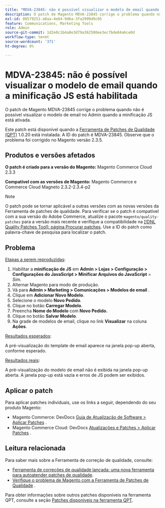 ```yaml
---
title: "MDVA-23845: não é possível visualizar o modelo de email quando a minificação JS está habilitada"
description: O patch de Magento MDVA-23845 corrige o problema quando não é possível visualizar o modelo de email no Admin quando a minificação JS está ativada.
exl-id: 08579251-a0aa-4e84-9d6a-3fa2999d9c05
feature: Communications, Marketing Tools
role: Admin
source-git-commit: 1d2e0c1b4a8e3d79a362500ee3ec7bde84a6ce0d
workflow-type: tm+mt
source-wordcount: '371'
ht-degree: 0%

---
```


# MDVA-23845: não é possível visualizar o modelo de email quando a minificação JS está habilitada

O patch de Magento MDVA-23845 corrige o problema quando não é possível visualizar o modelo de email no Admin quando a minificação JS está ativada.

Este patch está disponível quando a [Ferramenta de Patches de Qualidade (QPT)](/help/announcements/adobe-commerce-announcements/magento-quality-patches-released-new-tool-to-self-serve-quality-patches.md) 1.0.20 está instalada. A ID do patch é MDVA-23845. Observe que o problema foi corrigido no Magento versão 2.3.5.

## Produtos e versões afetados

**O patch é criado para a versão do Magento:** Magento Commerce Cloud 2.3.3

**Compatível com as versões de Magento:** Magento Commerce e Commerce Cloud Magneto 2.3.2-2.3.4-p2

>[!NOTE]
>
>O patch pode se tornar aplicável a outras versões com as novas versões da Ferramenta de patches de qualidade. Para verificar se o patch é compatível com a sua versão do Adobe Commerce, atualize o pacote `magento/quality-patches` para a versão mais recente e verifique a compatibilidade na [[!DNL Quality Patches Tool]: página Procurar patches](https://devdocs.magento.com/quality-patches/tool.html#patch-grid). Use a ID do patch como palavra-chave de pesquisa para localizar o patch.

## Problema

<u>Etapas a serem reproduzidas</u>:

1. Habilitar a **minificação de JS** em **Admin > Lojas > Configuração > Configurações do JavaScript > Minificar Arquivos do JavaScript** = *Sim*.
1. Alternar Magento para modo de produção.
1. Vá para **Admin > Marketing > Comunicações > Modelos de email** .
1. Clique em **Adicionar Novo Modelo**.
1. Selecione o modelo **Novo Pedido**.
1. Clique no botão **Carregar Modelo**.
1. Preencha **Nome do Modelo** com **Novo Pedido.**
1. Clique no botão **Salvar Modelo**.
1. Na grade de modelos de email, clique no link **Visualizar** na coluna **Ações**.

<u>Resultados esperados</u>:

A pré-visualização do template de email aparece na janela pop-up aberta, conforme esperado.

<u>Resultados reais</u>:

A pré-visualização do modelo de email não é exibida na janela pop-up aberta. A janela pop-up está vazia e erros de JS podem ser exibidos.

## Aplicar o patch

Para aplicar patches individuais, use os links a seguir, dependendo do seu produto Magento:

* Magento Commerce: DevDocs [Guia de Atualização de Software > Aplicar Patches](https://devdocs.magento.com/guides/v2.4/comp-mgr/patching.html) .
* Magento Commerce Cloud: DevDocs [Atualizações e Patches > Aplicar Patches](https://devdocs.magento.com/cloud/project/project-patch.html) .

## Leitura relacionada

Para saber mais sobre a Ferramenta de correção de qualidade, consulte:

* [Ferramenta de correções de qualidade lançada: uma nova ferramenta para autoatender patches de qualidade](/help/announcements/adobe-commerce-announcements/magento-quality-patches-released-new-tool-to-self-serve-quality-patches.md).
* [Verifique o problema de Magento com a Ferramenta de Patches de Qualidade](/help/support-tools/patches-available-in-qpt-tool/check-patch-for-magento-issue-with-magento-quality-patches.md) .

Para obter informações sobre outros patches disponíveis na ferramenta QPT, consulte a seção [Patches disponíveis na ferramenta QPT](https://support.magento.com/hc/en-us/sections/360010506631-Patches-available-in-QPT-tool-).

